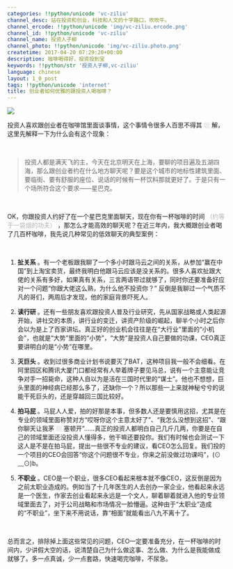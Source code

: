 ```yaml
---
categories: !!python/unicode 'vc-ziliu'
channel_desc: 站在投资和创业，科技和人文的十字路口，吹吹牛。
channel_ercode: !!python/unicode 'img/vc-ziliu.ercode.png'
channel_id: !!python/unicode 'vc-ziliu'
channel_name: 投资人子柳
channel_photo: !!python/unicode 'img/vc-ziliu.photo.png'
createtime: 2017-04-20 07:29:20+00:00
description: 咖啡喝得好，投资投到宝
keywords: !!python/str '投资人子柳,vc-ziliu'
language: chinese
layout: 1_0_post
tags: !!python/unicode 'internet'
title: 创业者如何优雅的跟投资人喝咖啡？
---
```

<div class="rich_media_content" id="js_content">
<p>
<img data-ratio="0.378125" data-s="300,640" data-src="" data-type="jpeg" data-w="1280" src="{{ '/img/5pjrn0aic1L2ic8IHnT6sx2ApAtts7bVGQHibLsNYgNE6GpKE6Zvnx8euF1v6LZSC7AzbtScFtpfPZGUPdYgI561Q.jpeg' | prepend: site.img | replace: '//','/' }}"/>
</p>
<p>
         投资人喜欢跟创业者在咖啡馆里面谈事情，这个事情令很多人百思不得其
         <span style="color: rgb(214, 214, 214);">
          姐
         </span>
         解，这里先解释一下为什么会有这个现象：
         <br/>
</p>
<p>
<br/>
</p>
<blockquote>
<p>
          投资人都是满天飞的主，今天在北京明天在上海，要聊的项目遍及五湖四海，那么跟创业者约在什么地方聊天呢？要是这个城市的地标性建筑里面、要临街、要有舒服的座位、说话的时候有一杯饮料那就更好了。于是只有一个场所符合这个要求——星巴克。
         </p>
</blockquote>
<p>
<br/>
</p>
<p>
         OK，你跟投资人约好了在一个星巴克里面聊天，现在你有一杯咖啡的时间
         <span style="color: rgb(178, 178, 178);">
          （约等于一袋烟的功夫）
         </span>
         ，那怎么才能高效的聊天呢？在近三年内，我大概跟创业者喝了几百杯咖啡，我先说几种常见的低效聊天的典型案例：
        </p>
<p>
<br/>
</p>
<ol class="list-paddingleft-2" style="list-style-type: decimal;">
<li>
<p>
<strong>
            扯关系
           </strong>
           。有一个老板跟我聊了一个多小时跟马云之间的关系，从参加“赢在中国”到上淘宝卖货，最终我明白他跟马云应该是没关系的。很多人喜欢扯跟大佬的关系有多好，如果真有关系，三言两语带过就够了，同时你还要准备好应对一个问题“你跟大佬这么熟，为什么他不投资你？” 反倒是我聊过一个气质不凡的哥们，两周后才发现，他的家庭背景吓死人。
          </p>
</li>
<li>
<p>
<strong>
            读行研
           </strong>
           。还有一些朋友喜欢跟投资人普及行业研究，先从国家战略或人类起源开始，讲社交的本质，讲行业的变迁，讲资产阶级的崛起，聊半个小时之后你会以为是上了百家讲坛。真正好的创业机会往往是在“大行业”里面的“小机会”，也就是“大势”里面的“小势”，“大势”是投资人自己要做的功课，CEO真正要讲明白的是“小势”在哪里。
           <br/>
</p>
</li>
<li>
<p>
<strong>
            灭巨头
           </strong>
           。收到过很多商业计划书说要灭了BAT，这种项目我一般不会细看。在阿里园区和腾讯大厦门口都经常有人举着牌子要见马总，说有一个主意能让竞争对手一招毙命，这种人自以为是活在三国时代里的“谋士”。他也不想想，巨头里面的神经病已经那么多了，还缺你一个？所以那些一上来就神秘兮兮的说能干死巨头的，还是穿越回三国比较好。
          </p>
</li>
<li>
<p>
<strong>
            拍马屁
           </strong>
           。马屁人人爱，拍的好那是本事，但多数人还是要慎用这招，尤其是在专业的领域里面称赞对方“哎呀你这个主意太好了”、“我怎么没想到这招”、“跟你聊天让我茅
           <span style="color: rgb(214, 214, 214);">
            厕
           </span>
           塞顿开”……真正的投资人都明白自己几斤几两，你要是在自己的领域里面还没投资人懂得多，他干嘛还要投你。我们有时候也会测试一下这人是不是在拍马屁，提出一些很不专业的建议，看CEO怎么回复。我们投的一个项目的CEO会回答“你这个问题很不专业，你来之前没做过功课吗”，(⊙﹏⊙)b。
          </p>
</li>
<li>
<p>
<strong>
            不职业
           </strong>
           。CEO是一个职业，很多CEO看起来根本就不像CEO，这反倒是因为之前太职业造成的。例如当了十几年医生的人去创办一家企业，他看起来永远是一个医生，作家去创业看起来永远是一个文人，聊着聊着就进入他的专业领域里面去了，对于公司战略和市场情况一脸懵逼。这种由于“太职业”造成的“不职业”，坐下来不用说话，靠“相面”就能看出八九不离十了。
          </p>
</li>
</ol>
<p>
<br/>
</p>
<p>
         总而言之，排除掉上面这些常见的问题，CEO一定要准备充分，在一杯咖啡的时间内，少讲假大空的话，说清楚自己为什么做这事、怎么做、为什么是我能做成 就够了。多一点真诚，少一点套路，快速喝完咖啡，不尿急。
        </p>
</div>